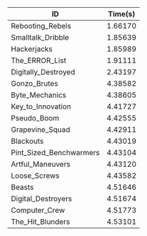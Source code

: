 |ID|Time(s)|
|-|-|
|Rebooting_Rebels|1.66170|
|Smalltalk_Dribble|1.85639|
|Hackerjacks|1.85989|
|The_ERROR_List|1.91111|
|Digitally_Destroyed|2.43197|
|Gonzo_Brutes|4.38582|
|Byte_Mechanics|4.38605|
|Key_to_Innovation|4.41727|
|Pseudo_Boom|4.42555|
|Grapevine_Squad|4.42911|
|Blackouts|4.43019|
|Pint_Sized_Benchwarmers|4.43104|
|Artful_Maneuvers|4.43120|
|Loose_Screws|4.43582|
|Beasts|4.51646|
|Digital_Destroyers|4.51674|
|Computer_Crew|4.51773|
|The_Hit_Blunders|4.53101|
